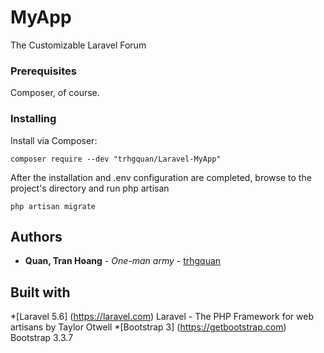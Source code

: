 # MyApp
The Customizable Laravel Forum

### Prerequisites
Composer, of course.

### Installing
Install via Composer:

```
composer require --dev "trhgquan/Laravel-MyApp"
```

After the installation and .env configuration are completed, browse to the project's directory and run php artisan
```
php artisan migrate
```  

## Authors
* **Quan, Tran Hoang** - *One-man army* - [trhgquan](https://github.com/trhgquan)

## Built with
*[Laravel 5.6] (https://laravel.com) Laravel - The PHP Framework for web artisans by Taylor Otwell
*[Bootstrap 3] (https://getbootstrap.com) Bootstrap 3.3.7
